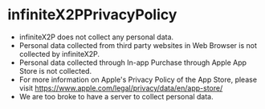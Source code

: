 # infiniteX2PPrivacyPolicy

- infiniteX2P does not collect any personal data.
- Personal data collected from third party websites in Web Browser is not collected by infiniteX2P.
- Personal data collected through In-app Purchase through Apple App Store is not collected.
- For more information on Apple's Privacy Policy of the App Store, please visit https://www.apple.com/legal/privacy/data/en/app-store/
- We are too broke to have a server to collect personal data.

